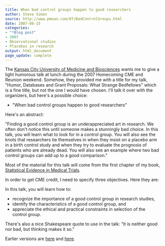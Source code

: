```yaml
---
title: When bad control groups happen to good researchers
author: Steve Simon
source: http://www.pmean.com/07/BadControlGroups.html
date: 2007-06-15
categories:
- "*Blog post"
- 2007
- Observational studies
- Placebos in research
output: html_document
page_update: complete
---
```

The [Kansas City University of Medicine and Biosciences][kcu1] wants me to give a light humorous talk at lunch during the 2007 Homecoming CME and Reunion weekend. Somehow, they provided me with a title for my talk, "Humor, Databases and Grant Proposals: What Strange Bedfellows" which is a fine title, but not the one I would have chosen. I'll talk it over with the organizers, but here's a possible choice:

+ "When bad control groups happen to good researchers"

Here's an abstract:

"Finding a good control group is an underappreciated art in research. We often don't notice this until someone makes a stunningly bad choice. In this talk, you will learn what to look for in a control group. You will also see the knots that researchers tie themselves in when they insist on a placebo arm in a birth control study and when they try to evaluate the prognosis of patients who are already dead. You will also see an example where two bad control groups can add up to a good comparison."

Most of the material for this talk will come from the first chapter of my book, [Statistical Evidence in Medical Trials][oup1].

In order to get CME credit, I need to specify three objectives. Here they are:

In this talk, you will learn how to:

+ recognize the importance of a good control group in research studies,
+ identify the characteristics of a good control group, and
+ appreciate the ethical and practical constraints in selection of the control group.

There's also a nice Shakespeare quote to use in the talk: "It is neither good nor bad, but thinking makes it so."

Earlier versions are [here][sim1] and [here][sim2].

[sim1]: http://www.pmean.com/07/BadControlGroups.html
[sim2]: http://new.pmean.com/bad-control-groups/

[kcu1]: http://www.kcumb.edu/
[oup1]: https://global.oup.com/academic/product/statistical-evidence-in-medical-trials-9780198567615?q=Statistical%20evidence&lang=en&cc=us
